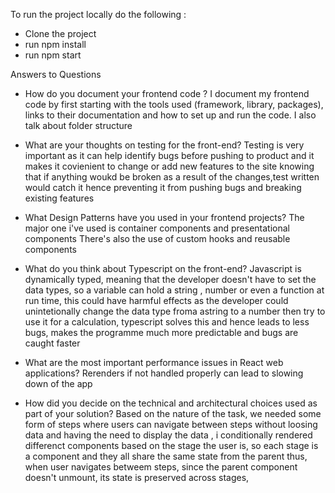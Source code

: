To run the project locally do the following :

- Clone the project
- run npm install
- run npm start

Answers to Questions

- How do you document your frontend code ?
  I document my frontend code by first starting with the tools used (framework, library, packages), links to their documentation and how to set up and run the code.
  I also talk about folder structure
- What are your thoughts on testing for the front-end?
  Testing is very important as it can help identify bugs before pushing to product and it makes it covienient to change or add new features to the site knowing that if anything woukd be broken as a result of the changes,test written would catch it hence preventing it from pushing bugs and breaking existing features
- What Design Patterns have you used in your frontend projects?
  The major one i've used is container components and presentational components
  There's also the use of custom hooks and reusable components

- What do you think about Typescript on the front-end?
  Javascript is dynamically typed, meaning that the developer doesn't have to set the data types, so a variable can hold a string , number or even a function at run time, this could have harmful effects as the developer could unintetionally change the data type froma astring to a number then try to use it for a calculation, typescript solves this and hence leads to less bugs, makes the programme much more predictable and bugs are caught faster
- What are the most important performance issues in React web applications?
  Rerenders if not handled properly can lead to slowing down of the app
- How did you decide on the technical and architectural choices used as part of your solution?
  Based on the nature of the task, we needed some form of steps where users can navigate between steps without loosing data and having the need to display the data , i conditionally rendered differenct components based on the stage the user is, so each stage is a component and they all share the same state from the parent thus, when user navigates betweem steps, since the parent component doesn't unmount, its state is preserved across stages,
